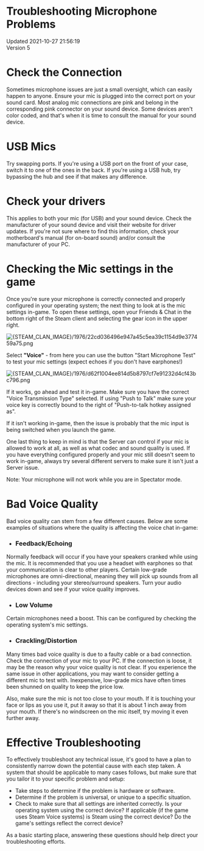 # Troubleshooting Microphone Problems
Updated 2021-10-27 21:56:19  
Version 5  

# Check the Connection
  
Sometimes microphone issues are just a small oversight, which can easily happen to anyone. Ensure your mic is plugged into the correct port on your sound card. Most analog mic connections are pink and belong in the corresponding pink connector on your sound device. Some devices aren't color coded, and that's when it is time to consult the manual for your sound device.  
  
  
# USB Mics
  
Try swapping ports. If you're using a USB port on the front of your case, switch it to one of the ones in the back. If you're using a USB hub, try bypassing the hub and see if that makes any difference.  
  
  
# Check your drivers
  
This applies to both your mic (for USB) and your sound device. Check the manufacturer of your sound device and visit their website for driver updates. If you're not sure where to find this information, check your motherboard's manual (for on-board sound) and/or consult the manufacturer of your PC.  
  
  
# Checking the Mic settings in the game
  
Once you're sure your microphone is correctly connected and properly configured in your operating system; the next thing to look at is the mic settings in-game.  To open these settings, open your Friends & Chat in the bottom right of the Steam client and selecting the gear icon in the upper right.   
  
![{STEAM_CLAN_IMAGE}/1976/22cd036496e947a45c5ea39c1154d9e377459a75.png]({STEAM_CLAN_IMAGE}/1976/22cd036496e947a45c5ea39c1154d9e377459a75.png)  
  
Select **"Voice"** - from here you can use the button "Start Microphone Test" to test your mic settings (expect echoes if you don't have earphones!)   
  
![{STEAM_CLAN_IMAGE}/1976/d62f1004ee814d5b8797cf7e91232d4cf43bc796.png]({STEAM_CLAN_IMAGE}/1976/d62f1004ee814d5b8797cf7e91232d4cf43bc796.png)  
  
If it works, go ahead and test it in-game.  Make sure you have the correct "Voice Transmission Type" selected. If using "Push to Talk" make sure your voice key is correctly bound to the right of "Push-to-talk hotkey assigned as".  
  
If it isn't working in-game, then the issue is probably that the mic input is being switched when you launch the game.  
  
One last thing to keep in mind is that the Server can control if your mic is allowed to work at all, as well as what codec and sound quality is used. If you have everything configured properly and your mic still doesn't seem to work in-game, always try several different servers to make sure it isn't just a Server issue.  
  
Note: Your microphone will not work while you are in Spectator mode.  
  
  
# Bad Voice Quality
  
Bad voice quality can stem from a few different causes. Below are some examples of situations where the quality is affecting the voice chat in-game:  

* ### Feedback/Echoing
  
Normally feedback will occur if you have your speakers cranked while using the mic. It is recommended that you use a headset with earphones so that your communication is clear to other players. Certain low-grade microphones are omni-directional, meaning they will pick up sounds from all directions - including your stereo/surround speakers. Turn your audio devices down and see if your voice quality improves.
* ### Low Volume
  
Certain microphones need a boost. This can be configured by checking the operating system's mic settings.
* ### Crackling/Distortion
  
Many times bad voice quality is due to a faulty cable or a bad connection. Check the connection of your mic to your PC. If the connection is loose, it may be the reason why your voice quality is not clear. If you experience the same issue in other applications, you may want to consider getting a different mic to test with. Inexpensive, low-grade mics have often times been shunned on quality to keep the price low.  
  
Also, make sure the mic is not too close to your mouth. If it is touching your face or lips as you use it, put it away so that it is about 1 inch away from your mouth. If there's no windscreen on the mic itself, try moving it even further away.

  
  
  
# Effective Troubleshooting
  
To effectively troubleshoot any technical issue, it's good to have a plan to consistently narrow down the potential cause with each step taken. A system that should be applicable to many cases follows, but make sure that you tailor it to your specific problem and setup:  

* Take steps to determine if the problem is hardware or software.
* Determine if the problem is universal, or unique to a specific situation.
* Check to make sure that all settings are inherited correctly. Is your operating system using the correct device? If applicable (if the game uses Steam Voice systems) is Steam using the correct device? Do the game's settings reflect the correct device?

  
As a basic starting place, answering these questions should help direct your troubleshooting efforts.